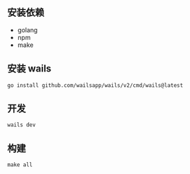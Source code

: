 ## 安装依赖

- golang
- npm
- make

## 安装 wails

```shell
go install github.com/wailsapp/wails/v2/cmd/wails@latest
```

## 开发

```shell 
wails dev
```

## 构建

```shell 
make all
```


